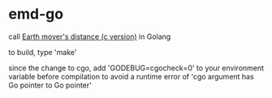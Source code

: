 # emd-go

call [Earth mover's distance (c version)](http://ai.stanford.edu/~rubner/emd/default.htm) in Golang

to build, type 'make'

since the change to cgo, add 'GODEBUG=cgocheck=0' to your environment variable before compilation to
avoid a runtime error of 'cgo argument has Go pointer to Go pointer'
